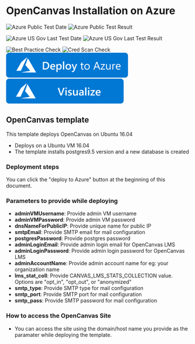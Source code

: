 # OpenCanvas Installation on Azure

![Azure Public Test Date](https://azurequickstartsservice.blob.core.windows.net/badges/OpenCanvas-LMS/PublicLastTestDate.svg)
![Azure Public Test Result](https://azurequickstartsservice.blob.core.windows.net/badges/OpenCanvas-LMS/PublicDeployment.svg)

![Azure US Gov Last Test Date](https://azurequickstartsservice.blob.core.windows.net/badges/OpenCanvas-LMS/FairfaxLastTestDate.svg)
![Azure US Gov Last Test Result](https://azurequickstartsservice.blob.core.windows.net/badges/OpenCanvas-LMS/FairfaxDeployment.svg)

![Best Practice Check](https://azurequickstartsservice.blob.core.windows.net/badges/OpenCanvas-LMS/BestPracticeResult.svg)
![Cred Scan Check](https://azurequickstartsservice.blob.core.windows.net/badges/OpenCanvas-LMS/CredScanResult.svg)
[![Deploy To Azure](https://raw.githubusercontent.com/Azure/azure-quickstart-templates/master/1-CONTRIBUTION-GUIDE/images/deploytoazure.svg?sanitize=true)]("https://portal.azure.com/#create/Microsoft.Template/uri/https%3A%2F%2Fraw.githubusercontent.com%2FAzure%2Fazure-quickstart-templates%2Fmaster%2FOpenCanvas-LMS%2Fazuredeploy.json")
[![Visualize](https://raw.githubusercontent.com/Azure/azure-quickstart-templates/master/1-CONTRIBUTION-GUIDE/images/visualizebutton.svg?sanitize=true)]("http://armviz.io/#/?load=https%3A%2F%2Fraw.githubusercontent.com%2FAzure%2Fazure-quickstart-templates%2Fmaster%2FOpenCanvas-LMS%2Fazuredeploy.json")

## OpenCanvas template

This template deploys OpenCanvas on Ubuntu 16.04

- Deploys on a Ubuntu VM 16.04
- The template installs postgres9.5 version and a new database is created

### Deployment steps

You can click the "deploy to Azure" button at the beginning of this document.

### Parameters to provide while deploying

- **adminVMUsername**: Provide admin VM username
- **adminVMPassword**: Provide admin VM password
- **dnsNameForPublicIP**: Provide unique name for public IP
- **smtpEmail**: Provide SMTP email for mail configuration
- **postgresPassword**: Provide postgres password
- **adminLoginEmail**: Provide admin login email for OpenCanvas LMS
- **adminLoginPassword**: Provide admin login password for OpenCanvas LMS
- **adminAccountName**: Provide admin account name for eg: your organization
  name
- **lms_stat_coll**: Provide CANVAS_LMS_STATS_COLLECTION value. Options are
  "opt_in", "opt_out", or "anonymized"
- **smtp_type**: Provide SMTP type for mail configuration
- **smtp_port**: Provide SMTP port for mail configuration
- **smtp_pass**: Provide SMTP password for mail configuration

### How to access the OpenCanvas Site

- You can access the site using the domain/host name you provide as the
  paramater while deploying the template.
